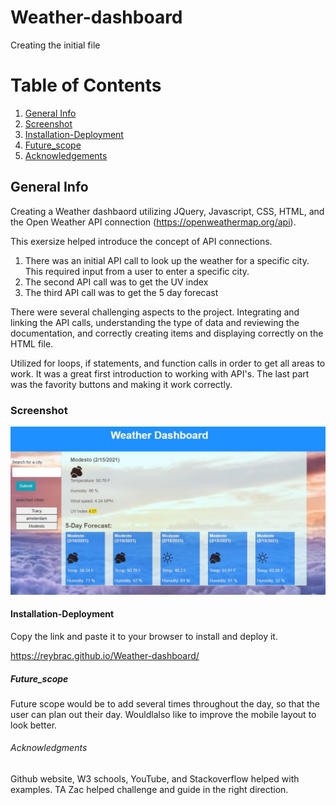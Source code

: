 # Weather-dashboard

Creating the initial file

# Table of Contents
1. [General Info](#general-info)
2. [Screenshot](#Screenshot)
3. [Installation-Deployment](#Installation-Deployment)
4. [Future_scope](#Future_scope)
5. [Acknowledgements](#Acknowledgements)

## General Info

Creating a Weather dashbaord utilizing JQuery, Javascript, CSS, HTML, and the Open Weather API connection (https://openweathermap.org/api). 

This exersize helped introduce the concept of API connections.  
1. There was an initial API call to look up the weather for a specific city. This required input from a user to enter a specific city. 
2. The second API call was to get the UV index
3. The third API call was to get the 5 day forecast

There were several challenging aspects to the project. Integrating and linking the API calls, understanding the type of data and reviewing the documentation, and correctly creating items and displaying correctly on the HTML file. 

Utilized for loops, if statements, and function calls in order to get all areas to work. It was a great first introduction to working with API's. The last part was the favority buttons and making it work correctly.


### Screenshot
![alt text](Assets\images\Weather-Dashboard.JPG)


#### Installation-Deployment
Copy the link and paste it to your browser to install and deploy it. 

https://reybrac.github.io/Weather-dashboard/


##### Future_scope
Future scope would be to add several times throughout the day, so that the user can plan out their day. Wouldlalso like to improve the mobile layout to look better.

###### Acknowledgments
Github website, W3 schools, YouTube, and Stackoverflow helped with examples. TA Zac helped challenge and guide in the right direction. 